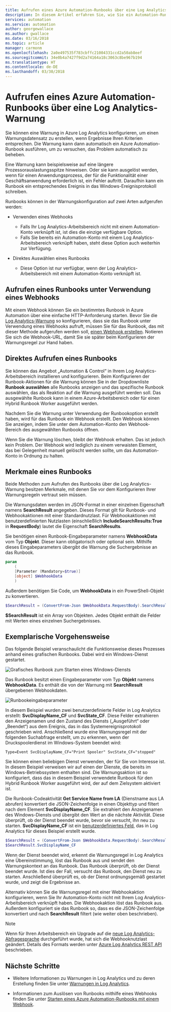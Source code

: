 ```yaml
---
title: Aufrufen eines Azure Automation-Runbooks über eine Log Analytics-Warnung
description: In diesem Artikel erfahren Sie, wie Sie ein Automation-Runbook über eine Log Analytics-Warnung in Azure aufrufen.
services: automation
ms.service: automation
author: georgewallace
ms.author: gwallace
ms.date: 03/16/2018
ms.topic: article
manager: carmonm
ms.openlocfilehash: 2a0e497535f783cbffc21004331ccd2a50ab8eef
ms.sourcegitcommit: 34e0b4a7427f9d2a74164a18c3063c8be967b194
ms.translationtype: HT
ms.contentlocale: de-DE
ms.lasthandoff: 03/30/2018
---
```

# <a name="call-an-azure-automation-runbook-from-a-log-analytics-alert"></a>Aufrufen eines Azure Automation-Runbooks über eine Log Analytics-Warnung

Sie können eine Warnung in Azure Log Analytics konfigurieren, um einen Warnungsdatensatz zu erstellen, wenn Ergebnisse Ihren Kriterien entsprechen. Die Warnung kann dann automatisch ein Azure Automation-Runbook ausführen, um zu versuchen, das Problem automatisch zu beheben. 

Eine Warnung kann beispielsweise auf eine längere Prozessorauslastungsspitze hinweisen. Oder sie kann ausgelöst werden, wenn für einen Anwendungsprozess, der für die Funktionalität einer Geschäftsanwendung erforderlich ist, ein Fehler auftritt. Daraufhin kann ein Runbook ein entsprechendes Ereignis in das Windows-Ereignisprotokoll schreiben.  

Runbooks können in der Warnungskonfiguration auf zwei Arten aufgerufen werden:

* Verwenden eines Webhooks
   * Falls Ihr Log Analytics-Arbeitsbereich nicht mit einem Automation-Konto verknüpft ist, ist dies die einzige verfügbare Option.
   * Falls Sie bereits ein Automation-Konto mit einem Log Analytics-Arbeitsbereich verknüpft haben, steht diese Option auch weiterhin zur Verfügung.  

* Direktes Auswählen eines Runbooks
   * Diese Option ist nur verfügbar, wenn der Log Analytics-Arbeitsbereich mit einem Automation-Konto verknüpft ist.

## <a name="calling-a-runbook-by-using-a-webhook"></a>Aufrufen eines Runbooks unter Verwendung eines Webhooks

Mit einem Webhook können Sie ein bestimmtes Runbook in Azure Automation über eine einfache HTTP-Anforderung starten. Bevor Sie die [Log Analytics-Warnung](../log-analytics/log-analytics-alerts.md#alert-rules) so konfigurieren, dass sie das Runbook unter Verwendung eines Webhooks aufruft, müssen Sie für das Runbook, das mit dieser Methode aufgerufen werden soll, [einen Webhook erstellen](automation-webhooks.md#creating-a-webhook). Notieren Sie sich die Webhook-URL, damit Sie sie später beim Konfigurieren der Warnungsregel zur Hand haben.   

## <a name="calling-a-runbook-directly"></a>Direktes Aufrufen eines Runbooks

Sie können das Angebot „Automation & Control“ in Ihrem Log Analytics-Arbeitsbereich installieren und konfigurieren. Beim Konfigurieren der Runbook-Aktionen für die Warnung können Sie in der Dropdownliste **Runbook auswählen** alle Runbooks anzeigen und das spezifische Runbook auswählen, das als Reaktion auf die Warnung ausgeführt werden soll. Das ausgewählte Runbook kann in einem Azure-Arbeitsbereich oder für einen Hybrid Runbook Worker ausgeführt werden. 

Nachdem Sie die Warnung unter Verwendung der Runbookoption erstellt haben, wird für das Runbook ein Webhook erstellt. Den Webhook können Sie anzeigen, indem Sie unter dem Automation-Konto den Webhook-Bereich des ausgewählten Runbooks öffnen. 

Wenn Sie die Warnung löschen, bleibt der Webhook erhalten. Das ist jedoch kein Problem. Der Webhook wird lediglich zu einem verwaisten Element, das bei Gelegenheit manuell gelöscht werden sollte, um das Automation-Konto in Ordnung zu halten.  

## <a name="characteristics-of-a-runbook"></a>Merkmale eines Runbooks

Beide Methoden zum Aufrufen des Runbooks über die Log Analytics-Warnung besitzen Merkmale, mit denen Sie vor dem Konfigurieren Ihrer Warnungsregeln vertraut sein müssen. 

Die Warnungsdaten werden im JSON-Format in einer einzelnen Eigenschaft namens **SearchResult** angegeben. Dieses Format gilt für Runbook- und Webhookaktionen mit einer Standardnutzlast. Für Webhookaktionen mit benutzerdefinierten Nutzlasten (einschließlich **IncludeSearchResults:True** in **RequestBody**) lautet die Eigenschaft **SearchResults**.

Sie benötigen einen Runbook-Eingabeparameter namens **WebhookData** vom Typ **Objekt**. Dieser kann obligatorisch oder optional sein. Mithilfe dieses Eingabeparameters übergibt die Warnung die Suchergebnisse an das Runbook.

```powershell
param  
    (  
    [Parameter (Mandatory=$true)]  
    [object] $WebhookData  
    )
```
Außerdem benötigen Sie Code, um **WebhookData** in ein PowerShell-Objekt zu konvertieren.

```powershell
$SearchResult = (ConvertFrom-Json $WebhookData.RequestBody).SearchResult.value
```

**$SearchResult** ist ein Array von Objekten. Jedes Objekt enthält die Felder mit Werten eines einzelnen Suchergebnisses.


## <a name="example-walkthrough"></a>Exemplarische Vorgehensweise

Das folgende Beispiel veranschaulicht die Funktionsweise dieses Prozesses anhand eines grafischen Runbooks. Dabei wird ein Windows-Dienst gestartet.

![Grafisches Runbook zum Starten eines Windows-Diensts](media/automation-invoke-runbook-from-omsla-alert/automation-runbook-restartservice.png)

Das Runbook besitzt einen Eingabeparameter vom Typ **Objekt** namens **WebhookData**. Es enthält die von der Warnung mit **SearchResult** übergebenen Webhookdaten.

![Runbookeingabeparameter](media/automation-invoke-runbook-from-omsla-alert/automation-runbook-restartservice-inputparameter.png)

In diesem Beispiel wurden zwei benutzerdefinierte Felder in Log Analytics erstellt: **SvcDisplayName_CF** und **SvcState_CF**. Diese Felder extrahieren den Anzeigenamen und den Zustand des Diensts („Ausgeführt“ oder „Beendet“) aus dem Ereignis, das in das Systemereignisprotokoll geschrieben wird. Anschließend wurde eine Warnungsregel mit der folgenden Suchabfrage erstellt, um zu erkennen, wenn der Druckspoolerdienst im Windows-System beendet wird:

`Type=Event SvcDisplayName_CF="Print Spooler" SvcState_CF="stopped"` 

Sie können einen beliebigen Dienst verwenden, der für Sie von Interesse ist. In diesem Beispiel verweisen wir auf einen der Dienste, die bereits im Windows-Betriebssystem enthalten sind. Die Warnungsaktion ist so konfiguriert, dass das in diesem Beispiel verwendete Runbook für den Hybrid Runbook Worker ausgeführt wird, der auf dem Zielsystem aktiviert ist.   

Die Runbook-Codeaktivität **Get Service Name from LA** (Dienstname aus LA abrufen) konvertiert die JSON-Zeichenfolge in einen Objekttyp und filtert nach dem Element **SvcDisplayName_CF**. Sie extrahiert den Anzeigenamen des Windows-Diensts und übergibt den Wert an die nächste Aktivität. Diese überprüft, ob der Dienst beendet wurde, bevor sie versucht, ihn neu zu starten. **SvcDisplayName_CF** ist ein [benutzerdefiniertes Feld](../log-analytics/log-analytics-custom-fields.md), das in Log Analytics für dieses Beispiel erstellt wurde.

```powershell
$SearchResult = (ConvertFrom-Json $WebhookData.RequestBody).SearchResult.value
$SearchResult.SvcDisplayName_CF  
```

Wenn der Dienst beendet wird, erkennt die Warnungsregel in Log Analytics eine Übereinstimmung, löst das Runbook aus und sendet den Warnungskontext an das Runbook. Das Runbook überprüft, ob der Dienst beendet wurde. Ist dies der Fall, versucht das Runbook, den Dienst neu zu starten. Anschließend überprüft es, ob der Dienst ordnungsgemäß gestartet wurde, und zeigt die Ergebnisse an.     

Alternativ können Sie die Warnungsregel mit einer Webhookaktion konfigurieren, wenn Sie Ihr Automation-Konto nicht mit Ihrem Log Analytics-Arbeitsbereich verknüpft haben. Die Webhookaktion löst das Runbook aus. Außerdem konfiguriert sie das Runbook so, dass es die JSON-Zeichenfolge konvertiert und nach **SearchResult** filtert (wie weiter oben beschrieben).    

>[!NOTE]
> Wenn für Ihren Arbeitsbereich ein Upgrade auf die [neue Log Analytics-Abfragesprache](../log-analytics/log-analytics-log-search-upgrade.md) durchgeführt wurde, hat sich die Webhooknutzlast geändert. Details des Formats werden unter [Azure Log Analytics REST API](https://aka.ms/loganalyticsapiresponse) beschrieben.

## <a name="next-steps"></a>Nächste Schritte

* Weitere Informationen zu Warnungen in Log Analytics und zu deren Erstellung finden Sie unter [Warnungen in Log Analytics](../log-analytics/log-analytics-alerts.md).

* Informationen zum Auslösen von Runbooks mithilfe eines Webhooks finden Sie unter [Starten eines Azure Automation-Runbooks mit einem Webhook](automation-webhooks.md).
